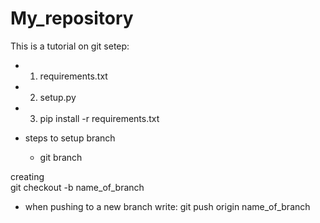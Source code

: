 # My_repository
This is a tutorial on git 
setep:
- 1. requirements.txt
- 2. setup.py
- 3. pip install -r requirements.txt


- steps to setup branch
  - git branch

creating  
git checkout -b name_of_branch

- when pushing to a new branch write:
 git push origin name_of_branch
